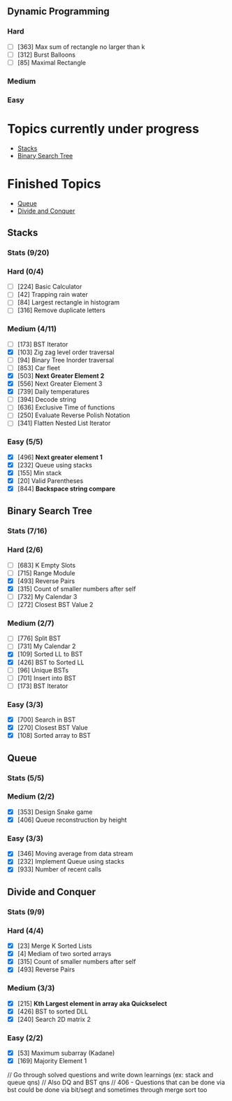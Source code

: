 ## Dynamic Programming
### Hard 
- [ ] [363] Max sum of rectangle no larger than k
- [ ] [312] Burst Balloons
- [ ] [85]  Maximal Rectangle

### Medium
### Easy

# Topics currently under progress
- [Stacks](#stacks)
- [Binary Search Tree](#binary-search-tree)

# Finished Topics
- [Queue](#queue)
- [Divide and Conquer](#divide-and-conquer)

## Stacks
### Stats (9/20)
### Hard (0/4)
- [ ] [224]  Basic Calculator
- [ ] [42]  Trapping rain water
- [ ] [84]  Largest rectangle in histogram
- [ ] [316]  Remove duplicate letters

### Medium (4/11)
- [ ] [173]  BST Iterator
- [x] [103]  Zig zag level order traversal
- [ ] [94]  Binary Tree Inorder traversal
- [ ] [853]  Car fleet
- [x] [503]  **Next Greater Element 2**
- [x] [556]  Next Greater Element 3
- [x] [739]  Daily temperatures
- [ ] [394]  Decode string
- [ ] [636]  Exclusive Time of functions
- [ ] [250]  Evaluate Reverse Polish Notation
- [ ] [341]  Flatten Nested List Iterator

### Easy (5/5)
- [x] [496] **Next greater element 1**
- [x] [232] Queue using stacks
- [x] [155] Min stack
- [x] [20] Valid Parentheses
- [x] [844] **Backspace string compare**

## Binary Search Tree
### Stats (7/16)
### Hard (2/6)
- [ ] [683] K Empty Slots
- [ ] [715] Range Module
- [x] [493] Reverse Pairs
- [x] [315] Count of smaller numbers after self
- [ ] [732] My Calendar 3
- [ ] [272] Closest BST Value 2

### Medium (2/7)
- [ ] [776] Split BST
- [ ] [731] My Calendar 2
- [x] [109] Sorted LL to BST
- [x] [426] BST to Sorted LL
- [ ] [96] Unique BSTs
- [ ] [701] Insert into BST
- [ ] [173] BST Iterator

### Easy (3/3)
- [x] [700] Search in BST
- [x] [270] Closest BST Value
- [x] [108] Sorted array to BST

## Queue 
### Stats (5/5)
### Medium (2/2)
- [x] [353] Design Snake game
- [x] [406] Queue reconstruction by height

### Easy (3/3)
- [x] [346] Moving average from data stream
- [x] [232] Implement Queue using stacks
- [x] [933] Number of recent calls

## Divide and Conquer 
### Stats (9/9)
### Hard (4/4)
- [x] [23] Merge K Sorted Lists
- [x] [4] Mediam of two sorted arrays
- [x] [315] Count of smaller numbers after self
- [x] [493] Reverse Pairs

### Medium (3/3)
- [x] [215] **Kth Largest element in array aka Quickselect**
- [x] [426] BST to sorted DLL
- [x] [240] Search 2D matrix 2

### Easy (2/2)
- [x] [53] Maximum subarray (Kadane)
- [x] [169] Majority Element 1

// Go through solved questions and write down learnings (ex: stack and queue qns)
// Also DQ and BST qns
// 406 - Questions that can be done via bst could be done via bit/segt and sometimes through merge sort too
